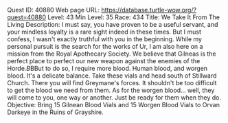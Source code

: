 Quest ID: 40880
Web page URL: https://database.turtle-wow.org/?quest=40880
Level: 43
Min Level: 35
Race: 434
Title: We Take It From The Living
Description: I must say, you have proven to be a useful servant, and your mindless loyalty is a rare sight indeed in these times. But I must confess, I wasn't exactly truthful with you in the beginning. While my personal pursuit is the search for the works of Ur, I am also here on a mission from the Royal Apothecary Society. We believe that Gilneas is the perfect place to perfect our new weapon against the enemies of the Horde.$B$BBut to do so, I require more blood. Human blood, and worgen blood. It's a delicate balance. Take these vials and head south of Stillward Church. There you will find Greymane's forces. It shouldn't be too difficult to get the blood we need from them. As for the worgen blood... well, they will come to you, one way or another. Just be ready for them when they do.
Objective: Bring 15 Gilnean Blood Vials and 15 Worgen Blood Vials to Orvan Darkeye in the Ruins of Grayshire.
